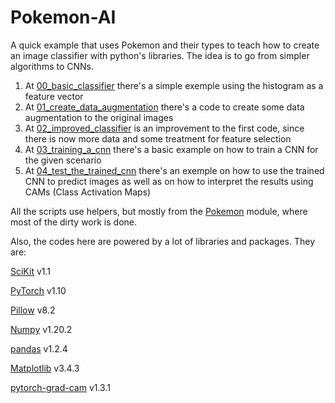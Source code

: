 # Pokemon-AI

A quick example that uses Pokemon and their types to teach how to create an image classifier with python's libraries. The idea is to go from simpler algorithms to CNNs.

1. At [00_basic_classifier](https://github.com/leonardohcl/Pokemon-AI/blob/main/00_basic_classifier.py) there's a simple exemple using the histogram as a feature vector
2. At [01_create_data_augmentation](https://github.com/leonardohcl/Pokemon-AI/blob/main/01_create_data_augmentation.py) there's a code to create some data augmentation to the original images
3. At [02_improved_classifier](https://github.com/leonardohcl/Pokemon-AI/blob/main/02_improved_classifier.py) is an improvement to the first code, since there is now more data and some treatment for feature selection
4. At [03_training_a_cnn](https://github.com/leonardohcl/Pokemon-AI/blob/main/03_training_a_cnn.py) there's a basic example on how to train a CNN for the given scenario
5. At [04_test_the_trained_cnn](https://github.com/leonardohcl/Pokemon-AI/blob/main/04_test_the_trained_cnn.py) there's an exemple on how to use the trained CNN to predict images as well as on how to interpret the results using CAMs (Class Activation Maps)

All the scripts use helpers, but mostly from the [Pokemon](https://github.com/leonardohcl/Pokemon-AI/blob/main/Pokemon.py) module, where most of the dirty work is done. 

Also, the codes here are powered by a lot of libraries and packages. They are:

[SciKit](https://scikit-learn.org) v1.1

[PyTorch](https://pytorch.org/) v1.10  

[Pillow](https://pillow.readthedocs.io/en/stable/) v8.2

[Numpy](https://numpy.org/) v1.20.2
  
[pandas](https://pandas.pydata.org/) v1.2.4
  
[Matplotlib](https://matplotlib.org/) v3.4.3
  
[pytorch-grad-cam](https://github.com/jacobgil/pytorch-grad-cam) v1.3.1
